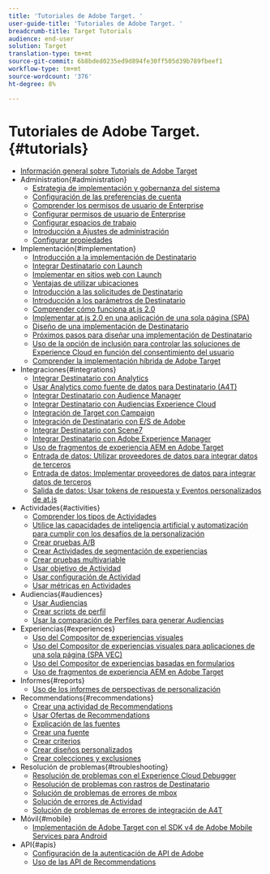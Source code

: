 ```yaml
---
title: 'Tutoriales de Adobe Target. '
user-guide-title: 'Tutoriales de Adobe Target. '
breadcrumb-title: Target Tutorials
audience: end-user
solution: Target
translation-type: tm+mt
source-git-commit: 6b8bded0235ed9d894fe30ff505d39b789fbeef1
workflow-type: tm+mt
source-wordcount: '376'
ht-degree: 8%

---
```



# Tutoriales de Adobe Target.  {#tutorials}

+ [Información general sobre Tutorials de Adobe Target](../overview.md)
+ Administration{#administration}
   + [Estrategia de implementación y gobernanza del sistema](../dev101/1.1-implementation-strategy-sys-governance.md)
   + [Configuración de las preferencias de cuenta](../administration/set-up-account-preferences.md)
   + [Comprender los permisos de usuario de Enterprise](../administration/understanding-enterprise-user-permissions.md)
   + [Configurar permisos de usuario de Enterprise](../dev101/1.2-configure-ent-user-permissions.md)
   + [Configurar espacios de trabajo](../administration/set-up-workspaces.md)
   + [Introducción a Ajustes de administración](../dev101/1.3-intro-to-admin-setup.md)
   + [Configurar propiedades](../administration/set-up-properties.md)
+ Implementación{#implementation}
   + [Introducción a la implementación de Destinatario](../dev101/2.1-intro-to-target-implementation.md)
   + [Integrar Destinatario con Launch](../dev101/3.1-target-launch.md)
   + [Implementar en sitios web con Launch](https://docs.adobe.com/content/help/en/experience-cloud/implementing-in-websites-with-launch/index.html)
   + [Ventajas de utilizar ubicaciones](../dev101/2.2-benefits-of-locations.md)
   + [Introducción a las solicitudes de Destinatario](../dev101/2.3-intro-to-target-requests.md)
   + [Introducción a los parámetros de Destinatario](../dev101/2.4-intro-to-target-params.md)
   + [Comprender cómo funciona at.js 2.0](../implementation/understanding-how-atjs-20-works.md)
   + [Implementar at.js 2.0 en una aplicación de una sola página (SPA)](../implementation/implement-atjs-20-in-a-single-page-application.md)
   + [Diseño de una implementación de Destinatario](../dev101/2.5-design-target-implementation.md)
   + [Próximos pasos para diseñar una implementación de Destinatario](../dev101/2.6-next-steps-design-target-implementation.md)
   + [Uso de la opción de inclusión para controlar las soluciones de Experience Cloud en función del consentimiento del usuario](https://docs.adobe.com/content/help/en/core-services-learn/tutorials/id-service/use-opt-in-to-control-experience-cloud-activities-based-on-user-consent.html)
   + [Comprender la implementación híbrida de Adobe Target](../implementation/hybrid-deployment.md)
+ Integraciones{#integrations}
   + [Integrar Destinatario con Analytics](../dev101/3.2-target-analytics.md)
   + [Usar Analytics como fuente de datos para Destinatario (A4T)](../integrations/use-analytics-as-a-data-source-a4t.md)
   + [Integrar Destinatario con Audience Manager](../dev101/3.3-target-dmp.md)
   + [Integrar Destinatario con Audiencias Experience Cloud](../dev101/3.4-target-exc-audiences.md)
   + [Integración de Target con Campaign](../dev101/3.6-target-campaign.md)
   + [Integración de Destinatario con E/S de Adobe](../dev101/3.7-target-io.md)
   + [Integrar Destinatario con Scene7](../dev101/3.8-target-scene7.md)
   + [Integrar Destinatario con Adobe Experience Manager](../dev101/3.5-target-aem.md)
   + [Uso de fragmentos de experiencia AEM en Adobe Target](https://helpx.adobe.com/experience-manager/kt/sites/using/experience-fragment-target-offer-feature-video-use.html)
   + [Entrada de datos: Utilizar proveedores de datos para integrar datos de terceros](../integrations/use-data-providers-to-integrate-third-party-data.md)
   + [Entrada de datos: Implementar proveedores de datos para integrar datos de terceros](../integrations/implement-data-providers-to-integrate-third-party-data.md)
   + [Salida de datos: Usar tokens de respuesta y Eventos personalizados de at.js](../integrations/use-response-tokens-and-atjs-custom-events.md)
+ Actividades{#activities}
   + [Comprender los tipos de Actividades](../activities/understanding-the-types-of-activities.md)
   + [Utilice las capacidades de inteligencia artificial y automatización para cumplir con los desafíos de la personalización](../activities/use-the-artificial-intelligence-and-automation-capabilities-to-meet-the-challenges-of-personalization.md)
   + [Crear pruebas A/B](../activities/create-ab-tests.md)
   + [Crear Actividades de segmentación de experiencias](../activities/create-experience-targeting-activities.md)
   + [Crear pruebas multivariable](../activities/create-multivariate-tests.md)
   + [Usar objetivo de Actividad](../activities/use-activity-targeting.md)
   + [Usar configuración de Actividad](../activities/use-activity-settings.md)
   + [Usar métricas en Actividades](../activities/use-metrics-in-activities.md)
+ Audiencias{#audiences}
   + [Usar Audiencias](../audiences/use-audiences.md)
   + [Crear scripts de perfil](../audiences/create-profile-scripts.md)
   + [Usar la comparación de Perfiles para generar Audiencias](../audiences/use-profile-comparison-to-build-audiences.md)
+ Experiencias{#experiences}
   + [Uso del Compositor de experiencias visuales](../experiences/use-the-visual-experience-composer.md)
   + [Uso del Compositor de experiencias visuales para aplicaciones de una sola página (SPA VEC)](../experiences/use-the-visual-experience-composer-for-single-page-applications.md)
   + [Uso del Compositor de experiencias basadas en formularios](../experiences/use-the-form-based-experience-composer.md)
   + [Uso de fragmentos de experiencia AEM en Adobe Target](https://helpx.adobe.com/experience-manager/kt/sites/using/experience-fragment-target-offer-feature-video-use.html)
+ Informes{#reports}
   + [Uso de los informes de perspectivas de personalización](../reports/use-the-personalization-insights-reports.md)
+ Recommendations{#recommendations}
   + [Crear una actividad de Recommendations](../recommendations/create-a-recommendations-activity.md)
   + [Usar Ofertas de Recommendations](../recommendations/use-recommendations-offers.md)
   + [Explicación de las fuentes](../recommendations/understanding-feeds.md)
   + [Crear una fuente](../recommendations/create-a-feed.md)
   + [Crear criterios](../recommendations/create-criteria.md)
   + [Crear diseños personalizados](../recommendations/create-custom-designs.md)
   + [Crear colecciones y exclusiones](../recommendations/create-collections-and-exclusions.md)
+ Resolución de problemas{#troubleshooting}
   + [Resolución de problemas con el Experience Cloud Debugger](../troubleshooting/troubleshoot-with-the-experience-cloud-debugger.md)
   + [Resolución de problemas con rastros de Destinatario](../troubleshooting/troubleshoot-with-target-traces.md)
   + [Solución de problemas de errores de mbox](../dev101/4.1-troubleshoot-mbox-errors.md)
   + [Solución de errores de Actividad](../dev101/4.2-troubleshoot-activity-errors.md)
   + [Solución de problemas de errores de integración de A4T](../dev101/4.3-troubleshoot-integration-errors.md)
+ Móvil{#mobile}
   + [Implementación de Adobe Target con el SDK v4 de Adobe Mobile Services para Android](../mobile-v4/overview.md)
+ API{#apis}
   + [Configuración de la autenticación de API de Adobe](../apis/configure-io-target-integration.md)
   + [Uso de las API de Recommendations](https://docs.adobe.com/content/help/en/target-learn/recommendations-api-tutorial/recs-api-overview.html)
